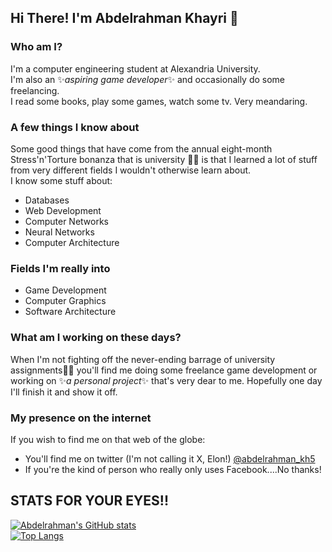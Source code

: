 ## Hi There! I'm Abdelrahman Khayri 👋

### Who am I?
I'm a computer engineering student at Alexandria University.  
I'm also an ✨*aspiring game developer*✨ and occasionally do some freelancing.  
I read some books, play some games, watch some tv. Very meandaring.

### A few things I know about
Some good things that have come from the annual eight-month Stress'n'Torture bonanza that is university 🫠🫠 is that I learned a lot of stuff from very different fields I wouldn't otherwise learn about.  
I know some stuff about:
- Databases
- Web Development
- Computer Networks
- Neural Networks
- Computer Architecture

### Fields I'm really into
- Game Development
- Computer Graphics
- Software Architecture

### What am I working on these days?
When I'm not fighting off the never-ending barrage of university assignments😮‍💨 you'll find me doing some freelance game development or working on ✨*a personal project*✨ that's very dear to me. Hopefully one day I'll finish it and show it off.

### My presence on the internet
If you wish to find me on that web of the globe:
- You'll find me on twitter (I'm not calling it X, Elon!) [@abdelrahman_kh5](https://x.com/abdelrahman_kh5)   
- If you're the kind of person who really only uses Facebook....No thanks!

  
## STATS FOR YOUR EYES!!
[![Abdelrahman's GitHub stats](https://github-readme-stats.vercel.app/api?username=abderrahman504&hide=stars&theme=tokyonight)](https://github.com/anuraghazra/github-readme-stats)  
[![Top Langs](https://github-readme-stats.vercel.app/api/top-langs/?username=abderrahman504&layout=compact&size_weight=1&count_weight=0&theme=tokyonight)](https://github.com/anuraghazra/github-readme-stats)

<!--
**abderrahman504/abderrahman504** is a ✨ _special_ ✨ repository because its `README.md` (this file) appears on your GitHub profile.

Here are some ideas to get you started:

- 🔭 I’m currently working on ...
- 🌱 I’m currently learning ...
- 👯 I’m looking to collaborate on ...
- 🤔 I’m looking for help with ...
- 💬 Ask me about ...
- 📫 How to reach me: ...
- 😄 Pronouns: ...
- ⚡ Fun fact: ...
-->
